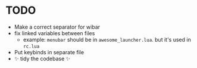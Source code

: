 # TODO

-   Make a correct separator for wibar
-   fix linked variables between files
    -   example: `menubar` should be in `awesome_launcher.lua`.
        but it's used in `rc.lua`
-   Put keybinds in separate file
-   :sparkles: tidy the codebase :sparkles:
